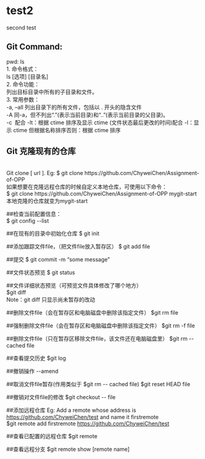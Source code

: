 # test2
second test


## Git Command:
 pwd:
ls
<br/>
1. 命令格式：
<br/>
ls [选项] [目录名]
<br/>
2. 命令功能：
<br/>
列出目标目录中所有的子目录和文件。
<br/>
3. 常用参数：
<br/>
-a, –all 列出目录下的所有文件，包括以 . 开头的隐含文件
<br/>
-A 同-a，但不列出“.”(表示当前目录)和“..”(表示当前目录的父目录)。
<br/>
-c  配合 -lt：根据 ctime 排序及显示 ctime (文件状态最后更改的时间)配合 -l：显示 ctime 但根据名称排序否则：根据 ctime 排序








## Git 克隆现有的仓库
<br/>
Git clone [ url ].  Eg: $ git clone  https://github.com/ChyweiChen/Assignment-of-OPP
<br/>
如果想要在克隆远程仓库的时候自定义本地仓库，可使用以下命令：
<br/>
$ git clone https://github.com/ChyweiChen/Assignment-of-OPP mygit-start  
<br/>
本地克隆的仓库就变为mygit-start

##检查当前配置信息：
<br/>
$ git config  --list

##在现有的目录中初始化仓库
$ git init

##添加跟踪文件file，（把文件file放入暂存区）
$ git add file

##提交
$ git commit -m “some message”

##文件状态预览
$ git status

##文件详细状态预览（可预览文件具体修改了哪个地方）
<br/>
$git diff 
<br/>
Note：git diff 只显示尚未暂存的改动

##删除文件file（会在暂存区和电脑磁盘中删除该指定文件）
$git rm file


##强制删除文件file（会在暂存区和电脑磁盘中删除该指定文件）
$git rm -f file


##删除文件file（只在暂存区移除文件file，该文件还在电脑磁盘里）
$git rm --cached file


##查看提交历史
$git log

##撤销操作
--amend

##取消文件file暂存(作用类似于 $git rm -- cached file)
$git reset HEAD file

##撤销对文件file的修改
$git checkout -- file

##添加远程仓库
Eg: Add a remote whose address is https://github.com/ChyweiChen/test  and name it firstremote
<br/>
$git remote add firstremote https://github.com/ChyweiChen/test

##查看已配置的远程仓库
$git remote

##查看远程分支
$git remote show [remote name]



